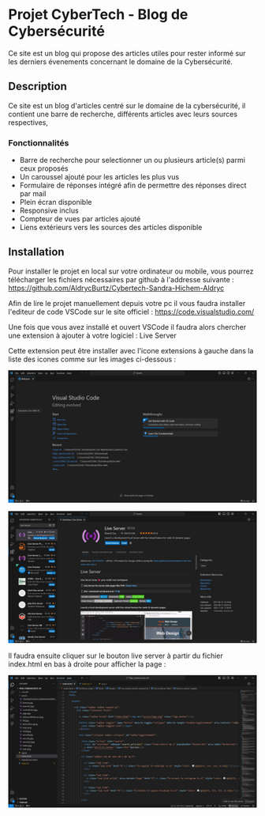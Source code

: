 
# Projet CyberTech - Blog de Cybersécurité

Ce site est un blog qui propose des articles utiles pour rester informé sur les derniers évenements concernant le domaine de la Cybersécurité.

## Description

Ce site est un blog d'articles centré sur le domaine de la cybersécurité, il contient une barre de recherche, différents articles avec leurs sources respectives, 

### Fonctionnalités
- Barre de recherche pour selectionner un ou plusieurs article(s) parmi ceux proposés
- Un caroussel ajouté pour les articles les plus vus
- Formulaire de réponses intégré afin de permettre des réponses direct par mail
- Plein écran disponible
- Responsive inclus
- Compteur de vues par articles ajouté
- Liens extérieurs vers les sources des articles disponible

## Installation

Pour installer le projet en local sur votre ordinateur ou mobile, vous pourrez télécharger les fichiers nécessaires par github à l'addresse suivante : https://github.com/AldrycBurtz/Cybertech-Sandra-Hichem-Aldryc

Afin de lire le projet manuellement depuis votre pc il vous faudra installer l'editeur de code VSCode sur le site officiel : https://code.visualstudio.com/

Une fois que vous avez installé et ouvert VSCode il faudra alors chercher une extension à ajouter à votre logiciel : Live Server

Cette extension peut être installer avec l'icone extensions à gauche dans la liste des icones comme sur les images ci-dessous :

![alt text](https://github.com/AldrycBurtz/Cybertech-Sandra-Hichem-Aldryc/blob/master/assets/images/Visual%20Studio%20Code%2007_02_2024%2013_08_14.jpg)

![alt text](https://github.com/AldrycBurtz/Cybertech-Sandra-Hichem-Aldryc/blob/master/assets/images/Visual%20Studio%20Code%2007_02_2024%2013_08_34.jpg)

Il faudra ensuite cliquer sur le bouton live server à partir du fichier index.html en bas à droite pour afficher la page :

![alt text](https://github.com/AldrycBurtz/Cybertech-Sandra-Hichem-Aldryc/blob/master/assets/images/Visual%20Studio%20Code%2007_02_2024%2013_11_39.jpg)

